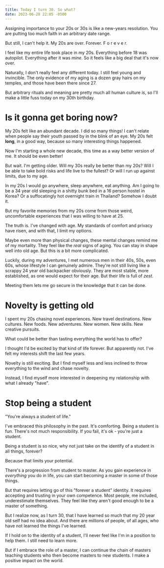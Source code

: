 ```yaml
---
title: Today I turn 30. So what?
date: 2023-06-28 22:05 -0500
---
```


Assigning importance to your 20s or 30s is like a new-years resolution. You are putting too much faith in an arbitrary date range.

But still, I can't help it. My 20s are over. Forever. F o r e v e r.

I feel like my entire life took place in my 20s. Everything before 18 was autopilot. Everything after it was *mine*. So it feels like a big deal that it's now over.

Naturally, I don't really feel any different today. I still feel young and invincible. The only evidence of my aging is a dozen gray hairs on my temples, and those have been there since 27.

But arbitrary rituals and meaning are pretty much all human culture *is*, so I'll make a little fuss today on my 30th birthday.

# Is it gonna get boring now?

My 20s felt like an abundant decade. I did so many things! I can't relate when people say their youth passed by in the blink of an eye. My 20s felt **long**, in a good way, because so many interesting things happened.

Now I'm starting a whole new decade, this time as a way better version of me. It should be even better!

But wait. I'm getting older. Will my 30s really be better than my 20s? Will I be able to take bold risks and life live to the fullest? Or will I run up against limits, due to my age. 

In my 20s I would go anywhere, sleep anywhere, eat anything. Am I going to be a 34 year old sleeping in a shitty bunk bed in a 16 person hostel in Korea? Or a suffocatingly hot overnight train in Thailand? Somehow I doubt it.

But my favorite memories from my 20s come from those weird, uncomfortable experiences that I was willing to have at 25.

The truth is. I've changed with age. My standards of comfort and privacy have risen, and with that, I limit my options.

Maybe even more than physical changes, these mental changes remind me of my mortality. They feel like the *real* signs of aging. You can stay in shape well into old age. But this is a bit more complicated.

Luckily, during my adventures, I met numerous men in their 40s, 50s, even 60s, whose lifestyle I can genuinely admire. They're not still living like a scrappy 24 year old backpacker obviously. They are most stable, more established, as one would expect for their age. But their life is full of *zest*.

Meeting them lets me go secure in the knowledge that it can be done.

# Novelty is getting old

I spent my 20s chasing novel experiences. New travel destinations. New cultures. New foods. New adventures. New women. New skills. New creative pursuits. 

What could be better than tasting everything the world has to offer?

I thought I'd be excited by that kind of life forever. But apparently not. I've felt my interests shift the last few years. 

Novelty is still exciting. But I find myself less and less inclined to throw everything to the wind and chase novelty. 

Instead, I find myself more interested in deepening my relationship with what I already "have".

# Stop being a student
"You're always a student of life."

I've embraced this philosophy in the past. It's comforting. Being a student is fun. There's not much responsibility. If you fail, it's ok - you're just a student. 

Being a student is so nice, why not just take on the identify of a student in all things, forever?

Because that limits your potential.

There's a progression from student to master. As you gain experience in *everything* you do in life, you can start becoming a master in some of those things.

But that requires letting go of this "forever a student" identity. It requires accepting and trusting in your own competence. Most people, me included, underestimate themselves. They feel like they aren't good enough to be a master of something. 

But I realize now, as I turn 30, that I have learned so much that my 20 year old self had no idea about. And there are millions of people, of all ages, who have not learned the things I've learned. 

If I hold on to the identity of a student, I'll never feel like I'm in a position to help them. I still need to learn more.

But if I embrace the role of a master, I can continue the chain of masters teaching students who then become masters to new students. I make a positive impact on the world.
